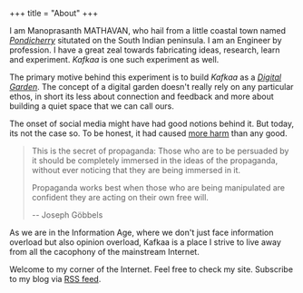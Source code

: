 +++
title = "About"
+++

I am Manoprasanth MATHAVAN, who hail from a little coastal town named [*Pondicherry*](https://en.wikipedia.org/wiki/Pondicherry) situtated on the South Indian peninsula. I am an Engineer by profession. I have a great zeal towards fabricating ideas, research, learn and experiment. *Kafkaa* is one such experiment as well. 

The primary motive behind this experiment is to build *Kafkaa* as a [*Digital Garden*](https://www.technologyreview.com/2020/09/03/1007716/digital-gardens-let-you-cultivate-your-own-little-bit-of-the-internet/). The concept of a digital garden doesn't really rely on any particular ethos, in short its less about connection and feedback and more about building a quiet space that we can call ours.  

The onset of social media might have had good notions behind it. But today, its not the case so. To be honest, it had caused [more harm](https://margiolis.net/w/socialmedia/) than any good. 

<blockquote>
This is the secret of propaganda: Those who are to be persuaded by it should be completely immersed in the ideas of the propaganda, without ever noticing that they are being immersed in it.

Propaganda works best when those who are being manipulated are confident they are acting on their own free will.

-- Joseph Göbbels
</blockquote>

As we are in the Information Age, where we don't just face information overload but also opinion overload, Kafkaa is a place I strive to live away from all the cacophony of the mainstream Internet.

Welcome to my corner of the Internet. Feel free to check my site. Subscribe to my blog via [RSS feed](../atom.xml).

